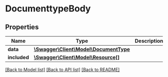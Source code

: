 # DocumenttypeBody

## Properties
Name | Type | Description | Notes
------------ | ------------- | ------------- | -------------
**data** | [**\Swagger\Client\Model\DocumentType**](DocumentType.md) |  | [optional] 
**included** | [**\Swagger\Client\Model\Resource[]**](Resource.md) |  | [optional] 

[[Back to Model list]](../../README.md#documentation-for-models) [[Back to API list]](../../README.md#documentation-for-api-endpoints) [[Back to README]](../../README.md)

